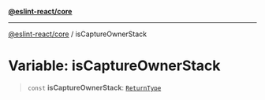 [**@eslint-react/core**](../README.md)

***

[@eslint-react/core](../README.md) / isCaptureOwnerStack

# Variable: isCaptureOwnerStack

> `const` **isCaptureOwnerStack**: [`ReturnType`](../@eslint-react/namespaces/isReactAPI/type-aliases/ReturnType.md)
